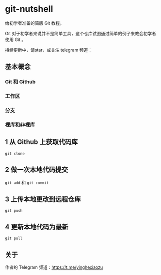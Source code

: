 # git-nutshell

给初学者准备的简版 Git 教程。

Git 对于初学者来说并不是简单工具，这个仓库试图通过简单的例子来教会初学者使用 Git 。

持续更新中，请star，或关注 telegram 频道：

## 基本概念

### Git 和 Github
### 工作区
### 分支
### 裸库和非裸库

## 1 从 Github 上获取代码库

`git clone`

## 2 做一次本地代码提交

`git add` 和 `git commit`

## 3 上传本地更改到远程仓库

`git push`

## 4 更新本地代码为最新

`git pull`

## 关于
作者的 Telegram 频道：https://t.me/yinghexiaozu
